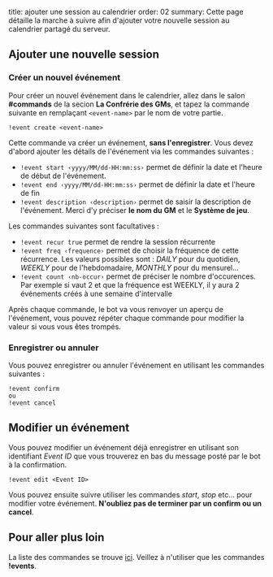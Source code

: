 title: ajouter une session au calendrier
order: 02
summary: Cette page détaille la marche à suivre afin d'ajouter votre nouvelle session au calendrier partagé du serveur.

## Ajouter une nouvelle session

### Créer un nouvel événement

Pour créer un nouvel événement dans le calendrier, allez dans le salon **#commands** de la secion **La Confrérie des GMs**, et tapez la commande suivante  en remplaçant `<event-name>` par le nom de votre partie.

```
!event create <event-name>
```

Cette commande va créer un événement, **sans l'enregistrer**. Vous devez d'abord ajouter les détails de l'événement via les commandes suivantes :
- `!event start ‹yyyy/MM/dd-HH:mm:ss›` permet de définir la date et l'heure de début de l'événement.
- `!event end ‹yyyy/MM/dd-HH:mm:ss›` permet de définir la date et l'heure de fin
- `!event description ‹description›` permet de saisir la description de l'événement. Merci d'y préciser **le nom du GM** et le **Système de jeu**.

Les commandes suivantes sont facultatives :
- `!event recur true` permet de rendre la session récurrente
- `!event freq ‹frequence›` permet de choisir la fréquence de cette récurrence. Les valeurs possibles sont : *DAILY* pour du quotidien, *WEEKLY* pour de l'hebdomadaire, *MONTHLY* pour du mensurel...
- `!event count ‹nb-occur›` permet de préciser le nombre d'occurences. Par exemple si <nboccur> vaut 2 et que la fréquence est WEEKLY, il y aura 2 événements créés à une semaine d'intervalle

Après chaque commande, le bot va vous renvoyer un aperçu de l'événement, vous pouvez répéter chaque commande pour modifier la valeur si vous vous êtes trompés.

### Enregistrer ou annuler

Vous pouvez enregistrer ou annuler l'événement en utilisant les commandes suivantes :
```
!event confirm
ou
!event cancel
```

## Modifier un événement

Vous pouvez modifier un événement déjà enregistrer en utilisant son identifiant *Event ID* que vous trouverez en bas du message posté par le bot à la confirmation.

```
!event edit <Event ID>
```

Vous pouvez ensuite suivre utiliser les commandes *start*, *stop* etc... pour modifier votre événement. **N'oubliez pas de terminer par un confirm ou un cancel**.


## Pour aller plus loin

La liste des commandes se trouve [ici](https://discalbot.com/commands). Veillez à n'utiliser que les commandes **!events**.
